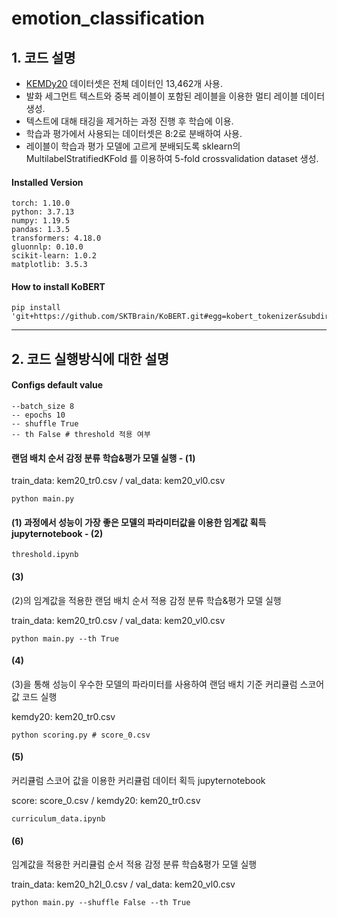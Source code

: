# emotion_classification


## 1. 코드 설명

- [KEMDy20](https://nanum.etri.re.kr/share/kjnoh/KEMDy20?lang=ko_KR) 데이터셋은 전체 데이터인 13,462개 사용.
- 발화 세그먼트 텍스트와 중복 레이블이 포함된 레이블을 이용한 멀티 레이블 데이터 생성.
- 텍스트에 대해 태깅을 제거하는 과정 진행 후 학습에 이용.
- 학습과 평가에서 사용되는 데이터셋은 8:2로 분배하여 사용.
- 레이블이 학습과 평가 모델에 고르게 분배되도록 sklearn의 MultilabelStratifiedKFold 를 이용하여 5-fold crossvalidation dataset 생성.

#### Installed Version

```
torch: 1.10.0
python: 3.7.13
numpy: 1.19.5
pandas: 1.3.5
transformers: 4.18.0
gluonnlp: 0.10.0
scikit-learn: 1.0.2
matplotlib: 3.5.3
```

#### How to install KoBERT
```
pip install 'git+https://github.com/SKTBrain/KoBERT.git#egg=kobert_tokenizer&subdirectory=kobert_hf'
```

---

## 2. 코드 실행방식에 대한 설명

#### Configs default value
```
--batch_size 8
-- epochs 10
-- shuffle True
-- th False # threshold 적용 여부
```

#### 랜덤 배치 순서 감정 분류 학습&평가 모델 실행 - (1)

  train_data: kem20_tr0.csv / val_data: kem20_vl0.csv
  ```
  python main.py
  ```


#### (1) 과정에서 성능이 가장 좋은 모델의 파라미터값을 이용한 임계값 획득 jupyternotebook - (2)

```
threshold.ipynb
```

#### (3)

  (2)의 임계값을 적용한 랜덤 배치 순서 적용 감정 분류 학습&평가 모델 실행

   train_data: kem20_tr0.csv / val_data: kem20_vl0.csv

  ```
  python main.py --th True
  ```


#### (4)

  (3)을 통해 성능이 우수한 모델의 파라미터를 사용하여 랜덤 배치 기준 커리큘럼 스코어 값 코드 실행

  kemdy20: kem20_tr0.csv
  
  ```
  python scoring.py # score_0.csv
  ```


#### (5)

  커리큘럼 스코어 값을 이용한 커리큘럼 데이터 획득 jupyternotebook

  score: score_0.csv / kemdy20: kem20_tr0.csv
  ```
  curriculum_data.ipynb
  ```

#### (6)

  임계값을 적용한 커리큘럼 순서 적용 감정 분류 학습&평가 모델 실행

  train_data: kem20_h2l_0.csv / val_data: kem20_vl0.csv
  
  ```
  python main.py --shuffle False --th True
  ```
